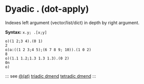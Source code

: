 # Dyadic . (dot-apply)

Indexes left argument (vector/list/dict) in depth by right argument.

**Syntax:** ```x.y; .[x;y]```

```o
o)(1 2;3 4).(0 1)
2
o)a:((1 2 3;4 5);(6 7 8 9; 10)).(1 0 2)
8
o)(1.1 1.2;1.3 1.3 1.3).(0 2)
0n
o)
```

::: see
[@(at)](/verbs/indexing/at.md)
[triadic dmend](/verbs/amendsdmends/trdmend.md)
[tetradic dmend](/verbs/amendsdmends/tetrdmend.md)
:::
